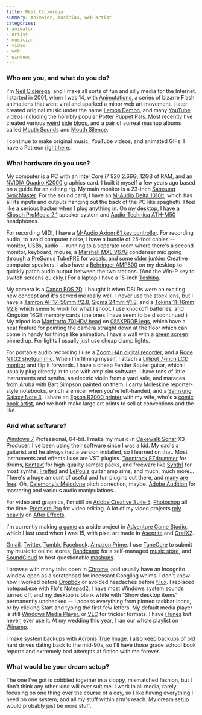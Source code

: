 ```yaml
---
title: Neil Cicierega
summary: Animator, musician, web artist
categories:
- animator
- artist
- musician
- video
- web
- windows
---
```


### Who are you, and what do you do?

I'm [Neil Cicierega](http://www.neilcic.com/ "Neil's website."), and I make all sorts of fun and silly media for the Internet. I started in 2001, when I was 14, with [Animutations](http://www.animutation.com/ "Neil's Flash animations."), a series of bizarre Flash animations that went viral and sparked a minor web art movement. I later created original music under the name [Lemon Demon](http://www.lemondemon.com/ "Neil's music."), and many [YouTube videos](https://www.youtube.com/user/NeilCicierega "Neil's YouTube videos.") including the horribly popular [Potter Puppet Pals](https://www.youtube.com/watch?v=Tx1XIm6q4r4 "Neil's Harry Potter puppet video."). Most recently I've created various [weird](http://www.windows95tips.com/ "Neil's serious Windows 95 tips.") [side](http://outslide.tumblr.com/ "Neil's SlideShare image collection.") [blogs](http://google-suggest.tumblr.com/ "Neil's collection og Google search suggestions."), and a pair of surreal mashup albums called [Mouth Sounds](http://www.neilcic.com/mouthsounds "Neil's mashup album.") and [Mouth Silence](http://www.neilcic.com/mouthsilence "Neil's other mashup album.").

I continue to make original music, YouTube videos, and animated GIFs. I have a Patreon [right here](https://www.patreon.com/NeilC "Neil's Patreon account.").

### What hardware do you use?

My computer is a PC with an Intel Core i7 920 2.66G, 12GB of RAM, and an [NVIDIA Quadro K2000][quadro-k2000] graphics card. I built it myself a few years ago based on a guide for an editing rig. My main monitor is a 23-inch [Samsung SyncMaster][syncmaster-2343bwx]. For the sound card, I have an [M-Audio Delta 1010lt][delta-1010lt], which has all its inputs and outputs hanging out the back of the PC like spaghetti. I feel like a serious hacker when I plug anything in. On my desktop, I have a [Klipsch ProMedia 2.1][promedia-2.1] speaker system and [Audio-Technica ATH-M50][ath-m50] headphones.

For recording MIDI, I have a [M-Audio Axiom 61 key controller][axiom-61]. For recording audio, to avoid computer noise, I have a bundle of 25-foot cables -- monitor, USBs, audio -- running to a separate room where there's a second monitor, keyboard, mouse, a [Marshall MXL V67G][mxl-v67g] condenser mic going through a [PreSonus TubePRE][tubepre] for vocals, and some older junkier Creative computer speakers. I also have a [Behringer AMP800][amp800] on my desktop to quickly patch audio output between the two stations. (And the Win-P key to switch screens quickly.) For a laptop I have a 15-inch [Toshiba][satellite-radius-p55w-b5318].

My camera is a [Canon EOS 7D][eos-7d]. I bought it when DSLRs were an
exciting new concept and it's served me really well. I never use the stock lens, but I have a [Tamron AF 17-50mm f/2.8][af-17-50mm-f2.8-xr-di-ii-ld], [Sigma 24mm f/1.8][24mm-f1.8-ex-dg], and a [Tokina 11-16mm f/2.8][11-16mm-f2.8-at-x116-pro-dx] which seem to work for what I shoot. I use knockoff batteries, and Kingston 16GB memory cards (the ones I have seem to be discontinued.) My tripod is a [Manfrotto 701HDV head][701hdv-pro-fluid-video-mini-head] on [055XPROB legs][055xprob], which have a neat feature for pointing the camera straight down at the floor which can come in handy for things like animation. I have a wall with a [green screen][chroma-key-green] pinned up. For lights I usually just use cheap clamp lights.

For portable audio recording I use a [Zoom H4n digital recorder][h4n], and a [Rode NTG2 shotgun mic][ntg2]. When I'm filming myself, I attach a [Lilliput 7-inch LCD monitor][668gl-70np-h-y] and flip it forwards. I have a cheap Fender Squier guitar, which I usually plug directly in to use with amp sim software. I have tons of little instruments and synths, an electric violin from a yard sale, and maracas from Aruba with Bart Simpson painted on them. I carry Moleskine reporter-style notebooks, which are nicer when you're left-handed, and a [Samsung Galaxy Note 3][galaxy-note-3]. I share an [Epson R2000 printer][stylus-photo-r2000] with my wife, who's a [comic book artist](http://www.mingdoyle.com/ "Ming's website."), and we both make large art prints to sell at conventions and the like.

### And what software?

[Windows 7][windows-7] Professional, 64-bit. I make my music in [Cakewalk Sonar][sonar] X3 Producer. I've been using their software since I was a kid. My dad's a guitarist and he always had a version installed, so I learned on that. Most instruments and effects I use are VST plugins. [Toontrack EZdrummer][ezdrummer] for drums, [Kontakt][] for high-quality sample packs, and freeware like [Synth1][] for most synths, [Fretted][fretted-synth] and [LePou's](http://lepouplugins.blogspot.com/ "Leo's plugin website.") guitar amp sims, and much, much more... There's a huge amount of useful and fun plugins out there, and [many are free](http://bedroomproducersblog.com/free-vst-plugins/ "An article about the best free VST plugins."). Oh, [Celemony's Melodyne][melodyne] pitch correction, maybe. [Adobe Audition][audition] for mastering and various audio manipulations.

For video and graphics, I'm still on [Adobe Creative Suite 5][creative-suite]. [Photoshop][] all the time. [Premiere Pro][premiere-pro] for video editing. A lot of my video projects [rely](https://www.youtube.com/watch?v=LvrCoDZUwRg "Neil's Goosebumps video on YouTube.") [heavily](https://www.youtube.com/watch?v=XAsPeY8BsQU "Neil's MOUTH video on YouTube.") on [After Effects][after-effects].

I'm currently making [a game](https://twitter.com/iconarchitect10 "Neil's game's Twitter account.") as a side project in [Adventure Game Studio][adventure-game-studio], which I last used when I was 15, with pixel art made in [Aseprite][] and [GrafX2][].

[Gmail][], [Twitter][], [Tumblr][], [Facebook][]. [Amazon Prime][amazon-prime]. I use [TuneCore][] to submit my music to online stores, [Bandcamp][] for a self-managed [music store](http://lemondemon.bandcamp.com/ "Neil's Bandcamp store."), and [SoundCloud][] to host questionable [mashups](https://soundcloud.com/neilcic "Neil's SoundCloud account.").

I browse with many tabs open in [Chrome][], and usually have an Incognito window open as a scratchpad for incessant Googling whims. I don't know how I worked before [Dropbox][] or avoided headaches before [f.lux][]. I replaced notepad.exe with [Flo's Notepad2][notepad2]. I have most Windows system sounds turned off, and my desktop is blank white with "Show desktop items" permanently unchecked -- I access everything from pinned taskbar icons, or by clicking Start and typing the first few letters. My default media player is still [Windows Media Player][windows-media-player], or [VLC][] for trickier formats. I have [iTunes][] but never, ever use it. At my wedding this year, I ran our whole playlist on [Winamp][].

I make system backups with [Acronis True Image][true-image]. I also keep backups of old hard drives dating back to the mid-90s, so I'll have those grade school book reports and extremely bad attempts at fiction with me forever.

### What would be your dream setup?

The one I've got is cobbled together in a sloppy, mismatched fashion, but I don't think any other kind will ever suit me. I work in all media, rarely focusing on one thing over the course of a day, so I like having everything I need on one system, and all my stuff within arm's reach. My dream setup would probably just be more stuff.

[055xprob]: https://www.amazon.com/dp/B00IQ7PT50 "Tripod legs."
[11-16mm-f2.8-at-x116-pro-dx]: https://www.amazon.com/dp/B0014Z3XMC "A zoom lens."
[24mm-f1.8-ex-dg]: https://www.amazon.com/dp/B00005RKSO "A macro lens."
[668gl-70np-h-y]: http://www.lilliputuk.com/monitors/hdmi/668gl/ "A 7 inch HDMI field monitor."
[701hdv-pro-fluid-video-mini-head]: http://www.manfrotto.us/701hdv-pro-fluid-video-mini-head "An adjustable tripod head."
[af-17-50mm-f2.8-xr-di-ii-ld]: https://www.amazon.com/dp/B000EXR0SI "A camera lens."
[amp800]: http://www.music-group.com/Categories/Behringer/Signal-Processors/Headphone-Amplifiers/AMP800/p/P0331 "A headphone amplifier."
[ath-m50]: http://www.audio-technica.com/cms/headphones/0edf909675b1be4d/index.html "Studio headphones."
[axiom-61]: http://www.m-audio.com/products/en_us/Axiom61.html "A USB MIDI controller."
[chroma-key-green]: http://www.eefx.com/eefx2/store/chroma_key_greenscreen_bk.html "A green screen backdrop.."
[delta-1010lt]: http://www.m-audio.com/products/view/delta-1010lt "A soundcard with multiple input sources."
[eos-7d]: https://www.usa.canon.com/cusa/consumer/products/cameras/slr_cameras/eos_7d "An 18 megapixel digital SLR."
[galaxy-note-3]: https://en.wikipedia.org/wiki/Samsung_Galaxy_Note_3 "A phone/tablet."
[h4n]: https://www.zoom.co.jp/english/products/h4n/ "A digital audio recorder."
[mxl-v67g]: http://www.mxlmics.com/microphones/studio/V67g/ "A condenser microphone."
[ntg2]: http://www.rodemic.com/microphones/ntg-2 "A condenser shotgun microphone."
[promedia-2.1]: http://www.klipsch.com/promedia-2-1-computer-speakers "Computer speakers."
[quadro-k2000]: https://www.amazon.com/NVIDIA-Quadro-K2000-Graphics-PNY/dp/B00BLTE7DA "A video card."
[satellite-radius-p55w-b5318]: http://www.toshiba.com/us/computers/laptops/satellite/Radius/P55W-B5318 "A 15.6 inch touchscreen laptop."
[stylus-photo-r2000]: https://www.amazon.com/Epson-Wireless-Wide-Format-Printer-C11CB35201/dp/B00507NEBA "A printer that supports archival prints."
[syncmaster-2343bwx]: https://www.amazon.com/Samsung-2343BWX-23-Inch-LCD-Monitor/dp/B001N0H8YW "A 23 inch LCD monitor."
[tubepre]: https://www.presonus.com/products/TubePRE "A single channel preamp."
[adventure-game-studio]: http://www.adventuregamestudio.co.uk/ "A GUI for creating point-and-click games."
[after-effects]: https://www.adobe.com/products/aftereffects.html "Motion graphics and video editing software."
[amazon-prime]: https://en.wikipedia.org/wiki/Amazon.com#Amazon_Prime "A membership service for Amazon."
[aseprite]: https://www.aseprite.org/ "A pixel editor and animation tool."
[audition]: https://creative.adobe.com/products/audition "An audio editing software suite."
[bandcamp]: https://bandcamp.com/ "A service for buying music directly from artists."
[chrome]: https://www.google.com/intl/en/chrome/browser/ "A WebKit-based browser, where each tab runs in its own thread."
[creative-suite]: https://www.adobe.com/creativecloud.html "A collection of design tools."
[dropbox]: https://www.dropbox.com/ "Online syncing and storage."
[ezdrummer]: https://en.wikipedia.org/wiki/EZdrummer "Drum sampler software."
[f.lux]: https://justgetflux.com/ "A tool to make the colour of your screen adapt to the current time of day."
[facebook]: https://www.facebook.com/ "A social networking site."
[fretted-synth]: https://rekkerd.org/fretted-synth/ "A collection of synthesiser instruments."
[gmail]: https://mail.google.com/mail/ "Web-based email."
[grafx2]: http://pulkomandy.tk/projects/GrafX2 "A bitmap image editor."
[itunes]: https://www.apple.com/itunes/ "A jukebox application and online store."
[kontakt]: https://www.native-instruments.com/en/products/komplete/samplers/kontakt-5/ "A large sound library."
[melodyne]: http://www.celemony.com/en/melodyne/what-is-melodyne "Specialised audio editing software."
[notepad2]: http://www.flos-freeware.ch/notepad2.html "A basic text editor."
[photoshop]: https://www.adobe.com/products/photoshop.html "A bitmap image editor."
[premiere-pro]: https://en.wikipedia.org/wiki/Adobe_Premiere_Pro "A video editing suite."
[sonar]: http://www.cakewalk.com/products/sonar/ "Audio editing software."
[soundcloud]: https://soundcloud.com/ "An audio creation and sharing service."
[synth1]: http://www.geocities.jp/daichi1969/softsynth/ "Synthesiser software."
[true-image]: https://www.acronis.com/en-us/personal/computer-backup/ "Backup software for Windows."
[tumblr]: https://www.tumblr.com/ "An online personal publishing platform."
[tunecore]: https://www.tunecore.com/ "A service for distributing music to online music stores."
[twitter]: https://twitter.com/ "An online micro-blogging platform."
[vlc]: http://www.videolan.org/vlc/ "An open-source media player."
[winamp]: http://www.winamp.com/ "A media player."
[windows-7]: https://en.wikipedia.org/wiki/Windows_7 "An operating system."
[windows-media-player]: https://en.wikipedia.org/wiki/Windows_Media_Player "Audio/media jukebox software."
